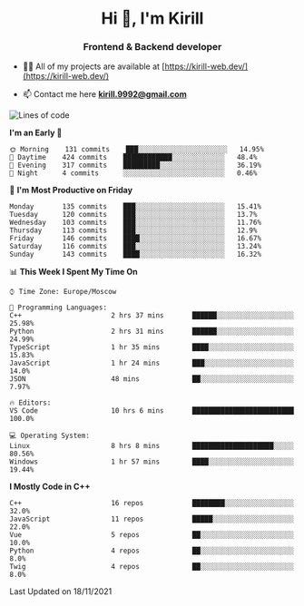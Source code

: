 <h1 align="center">Hi 👋, I'm Kirill</h1>
<h3 align="center">Frontend & Backend developer</h3>

- 👨‍💻 All of my projects are available at [https://kirill-web.dev/](https://kirill-web.dev/)

- 📫 Contact me here **kirill.9992@gmail.com**











<!--START_SECTION:waka-->
![Lines of code](https://img.shields.io/badge/From%20Hello%20World%20I%27ve%20Written-166769%20lines%20of%20code-blue)

**I'm an Early 🐤** 

```text
🌞 Morning    131 commits    ███░░░░░░░░░░░░░░░░░░░░░░   14.95% 
🌆 Daytime    424 commits    ████████████░░░░░░░░░░░░░   48.4% 
🌃 Evening    317 commits    █████████░░░░░░░░░░░░░░░░   36.19% 
🌙 Night      4 commits      ░░░░░░░░░░░░░░░░░░░░░░░░░   0.46%

```
📅 **I'm Most Productive on Friday** 

```text
Monday       135 commits    ███░░░░░░░░░░░░░░░░░░░░░░   15.41% 
Tuesday      120 commits    ███░░░░░░░░░░░░░░░░░░░░░░   13.7% 
Wednesday    103 commits    ███░░░░░░░░░░░░░░░░░░░░░░   11.76% 
Thursday     113 commits    ███░░░░░░░░░░░░░░░░░░░░░░   12.9% 
Friday       146 commits    ████░░░░░░░░░░░░░░░░░░░░░   16.67% 
Saturday     116 commits    ███░░░░░░░░░░░░░░░░░░░░░░   13.24% 
Sunday       143 commits    ████░░░░░░░░░░░░░░░░░░░░░   16.32%

```


📊 **This Week I Spent My Time On** 

```text
⌚︎ Time Zone: Europe/Moscow

💬 Programming Languages: 
C++                      2 hrs 37 mins       ██████░░░░░░░░░░░░░░░░░░░   25.98% 
Python                   2 hrs 31 mins       ██████░░░░░░░░░░░░░░░░░░░   24.99% 
TypeScript               1 hr 35 mins        ████░░░░░░░░░░░░░░░░░░░░░   15.83% 
JavaScript               1 hr 24 mins        ███░░░░░░░░░░░░░░░░░░░░░░   14.0% 
JSON                     48 mins             ██░░░░░░░░░░░░░░░░░░░░░░░   7.97%

🔥 Editors: 
VS Code                  10 hrs 6 mins       █████████████████████████   100.0%

💻 Operating System: 
Linux                    8 hrs 8 mins        ████████████████████░░░░░   80.56% 
Windows                  1 hr 57 mins        ████░░░░░░░░░░░░░░░░░░░░░   19.44%

```

**I Mostly Code in C++** 

```text
C++                      16 repos            ████████░░░░░░░░░░░░░░░░░   32.0% 
JavaScript               11 repos            █████░░░░░░░░░░░░░░░░░░░░   22.0% 
Vue                      5 repos             ██░░░░░░░░░░░░░░░░░░░░░░░   10.0% 
Python                   4 repos             ██░░░░░░░░░░░░░░░░░░░░░░░   8.0% 
Twig                     4 repos             ██░░░░░░░░░░░░░░░░░░░░░░░   8.0%

```



 Last Updated on 18/11/2021
<!--END_SECTION:waka-->

